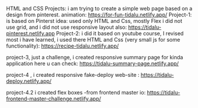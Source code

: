HTML and CSS Projects:
i am  trying to create a simple web page based on a design from pinterest.
animation: https://for-fun-tidalu.netlify.app/
Project-1: is based on Pinterst idea: used only HTML and Css, mostly Flex i did not use grid, and i did not use responsive layout also: https://tidalu-pinterest.netlify.app
Project-2: i did it based on youtube course, I revised most i have learned, i used there HTML and Css (very small js for some functionality): https://recipe-tidalu.netlify.app/

project-3, just a challenge, i created responsive summary page for kinda application here u can check: https://tidalu-summary-page.netlify.app/

project-4 , i created responsive fake-deploy web-site : https://tidalu-deploy.netlify.app/

project-4.2 i created flex boxes -from frontend master io: https://tidalu-frontend-master-challenge.netlify.app/
